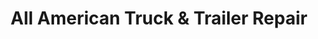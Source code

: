 ---
title: "All American Truck & Trailer Repair"
url: /detroit/all-american-truck-and-trailer-repair/
shop: car repair
---